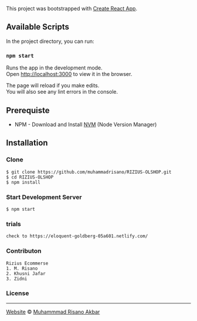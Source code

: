 This project was bootstrapped with [Create React App](https://github.com/facebook/create-react-app).

## Available Scripts

In the project directory, you can run:

### `npm start`

Runs the app in the development mode.<br>
Open [http://localhost:3000](http://localhost:3000) to view it in the browser.

The page will reload if you make edits.<br>
You will also see any lint errors in the console.


## Prerequiste
- NPM - Download and Install [NVM](https://github.com/creationix/nvm) (Node Version Manager)

## Installation
### Clone
```
$ git clone https://github.com/muhammadrisano/RIZIUS-OLSHOP.git
$ cd RIZIUS-OLSHOP
$ npm install
```


### Start Development Server
```
$ npm start
```

### trials
```
check to https://eloquent-goldberg-05a601.netlify.com/
```

### Contributon
```
Rizius Ecommerse
1. M. Risano
2. Khusni Jafar
3. Zidni
```
### License
----

[Website](http://muhammadrisano.online) © [Muhammmad Risano Akbar](https://github.com/muhammadrisano/)

